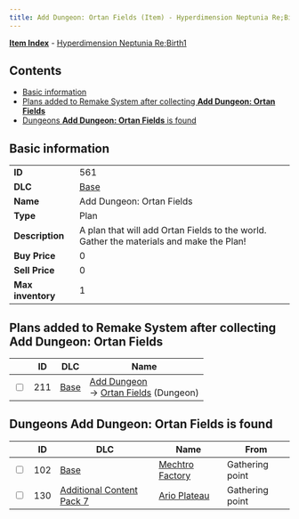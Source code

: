 ```yaml
---
title: Add Dungeon: Ortan Fields (Item) - Hyperdimension Neptunia Re;Birth1
---
```


[**Item Index**](/neptunia/rb1/item/index.html) - [Hyperdimension Neptunia Re;Birth1](/neptunia/rb1)

## Contents

- [Basic information](#basic-information)
- [Plans added to Remake System after collecting **Add Dungeon: Ortan Fields**](#plans-added-to-remake-system-after-collecting-add-dungeon-ortan-fields)
- [Dungeons **Add Dungeon: Ortan Fields** is found](#dungeons-add-dungeon-ortan-fields-is-found)
## Basic information

|   |   |
| -- | -- |
| **ID** | 561 |
| **DLC** | [Base](/neptunia/rb1/dlc/1-base.html) |
| **Name** | Add Dungeon: Ortan Fields |
| **Type** | Plan |
| **Description** | A plan that will add Ortan Fields to the world. Gather the materials and make the Plan! |
| **Buy Price** | 0 |
| **Sell Price** | 0 |
| **Max inventory** | 1 |


## Plans added to Remake System after collecting **Add Dungeon: Ortan Fields**

|    | ID | DLC | Name |
| -- | -- | --- | ---- |
| <input type="checkbox" id="rb1-remake-1-211" class="trackbox" /> | 211 | [Base](/neptunia/rb1/dlc/1-base.html) | [Add Dungeon](/neptunia/rb1/remake/1-211-add-dungeon.html)<br /> → [Ortan Fields](/neptunia/rb1/dungeon/1-103-ortan-fields.html) (Dungeon) |


## Dungeons **Add Dungeon: Ortan Fields** is found

|    | ID | DLC | Name | From |
| -- | -- | --- | ---- | ---- |
| <input type="checkbox" id="rb1-dungeon-1-102" class="trackbox" /> | 102 | [Base](/neptunia/rb1/dlc/1-base.html) | [Mechtro Factory](/neptunia/rb1/dungeon/1-102-mechtro-factory.html) | Gathering point |
| <input type="checkbox" id="rb1-dungeon-16-130" class="trackbox" /> | 130 | [Additional Content Pack 7](/neptunia/rb1/dlc/16-pack7.html) | [Ario Plateau](/neptunia/rb1/dungeon/16-130-ario-plateau.html) | Gathering point |
